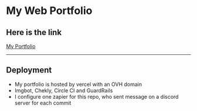 # My Web Portfolio

## Here is the link 

[My Portfolio](www.nathanlefetey.com)

---

## Deployment
* My portfolio is hosted by vercel with an OVH domain
* Imgbot, Chekly, Circle CI and GuardRails
* I configure one zapier for this repo, who sent message on a discord server for each commit
